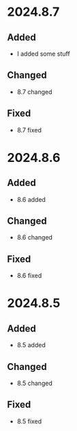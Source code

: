# 2024.8.7

## Added

- I added some stuff

## Changed

- 8.7 changed

## Fixed

- 8.7 fixed

# 2024.8.6

## Added

- 8.6 added

## Changed

- 8.6 changed

## Fixed

- 8.6 fixed

# 2024.8.5

## Added

- 8.5 added

## Changed

- 8.5 changed

## Fixed

- 8.5 fixed
